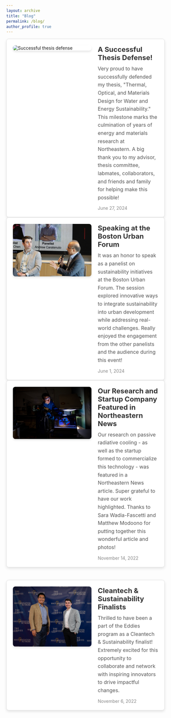 ```yaml
---
layout: archive
title: "Blog"
permalink: /blog/
author_profile: true
---
```



<!-- Blog Post 3 -->
<div class="blog-post">
  <img src="/images/IMG_0855.png" alt="Successful thesis defense">
  <div class="post-content">
    <h3>A Successful Thesis Defense!</h3>
    <p>
      Very proud to have successfully defended my thesis, "Thermal, Optical, and Materials Design for Water and Energy Sustainability." This milestone marks the culmination of years of energy and materials research at Northeastern. A big thank you to my advisor, thesis committee, labmates, collaborators, and friends and family for helping make this possible!
    </p>
    <small>June 27, 2024</small>
  </div>
</div>


<!-- Blog Post 2 -->
<div class="blog-post">
  <img src="/images/boston_urban_forum_ravi_ramamurti.webp" alt="Speaking at the Boston Urban Forum">
  <div class="post-content">
    <h3>Speaking at the Boston Urban Forum</h3>
    <p>
      It was an honor to speak as a panelist on sustainability initiatives at the Boston Urban Forum. The session explored innovative ways to integrate sustainability into urban development while addressing real-world challenges. Really enjoyed the engagement from the other panelists and the audience during this event!
    </p>
    <small>June 1, 2024</small>
  </div>
</div>

<div class="gallery-blog">
  <!-- Blog Post 1 -->
  <div class="blog-post">
    <img src="/images/neu_4f178x09j.jpeg" alt="Performing solar simulator experiments">
    <div class="post-content">
      <h3>Our Research and Startup Company Featured in Northeastern News</h3>
      <p>
        Our research on passive radiative cooling - as well as the startup formed to commercialize this technology - was featured in a Northeastern News article. Super grateful to have our work highlighted. Thanks to Sara Wadia-Fascetti and Matthew Modoono for putting together this wonderful article and photos!
      </p>
      <small>November 14, 2022</small>
    </div>
  </div>


  <!-- Blog Post 4 -->
  <div class="blog-post">
    <img src="/images/EPD_7280.jpg" alt="Cleantech & Sustainability Finalists">
    <div class="post-content">
      <h3>Cleantech & Sustainability Finalists</h3>
      <p>
        Thrilled to have been a part of the Eddies program as a Cleantech & Sustainability finalist! Extremely excited for this opportunity to collaborate and network with inspiring innovators to drive impactful changes.
      </p>
      <small>November 6, 2022</small>
    </div>
  </div>
</div>




<style>
.gallery-blog {
  display: flex;
  flex-direction: column; /* Ensures the posts stack vertically */
  gap: 40px; /* Adds consistent space between posts */
}

.blog-post {
  display: flex;
  flex-wrap: wrap;
  align-items: flex-start;
  gap: 20px; /* Adds space between the image and text */
  padding: 20px;
  border: 1px solid #e0e0e0;
  border-radius: 8px;
  box-shadow: 0 4px 8px rgba(0, 0, 0, 0.1);
  background-color: #fff;
}

.blog-post img {
  flex-shrink: 0;
  max-width: 250px;
  width: 100%; /* Ensures the image scales properly */
  height: auto;
  border-radius: 8px;
  box-shadow: 0 4px 6px rgba(0, 0, 0, 0.1);
}

.post-content {
  flex-grow: 1;
  max-width: calc(100% - 270px); /* Adjusts width dynamically to the image */
}

.post-content h3 {
  margin: 0 0 10px;
  font-size: 22px;
  color: #333;
}

.post-content p {
  margin: 0 0 12px;
  font-size: 16px;
  line-height: 1.6;
  color: #555;
}

.post-content small {
  font-size: 14px;
  color: #888;
}
</style>


